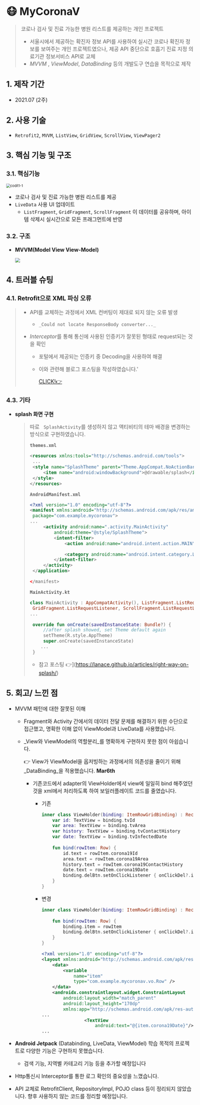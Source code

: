 # :mask: MyCoronaV

> 코로나 검사 및 진료 가능한 병원 리스트를 제공하는 개인 프로젝트
>
> - 서울시에서 제공하는 확진자 정보 API를 사용하여 실시간 코로나 확진자 정보를 보여주는 개인 프로젝트였으나, 제공 API 중단으로 호흡기 진료 지정 의료기관 정보서비스 API로 교체
> - *MVVM* , *ViewModel*, *DataBinding* 등의 개발도구 연습을 목적으로 제작 

## 1. 제작 기간

- 2021.07 (2주)



## 2. 사용 기술

- ``Retrofit2``, `MVVM`, `ListView`, `GridView`, `ScrollView`, `ViewPager2` 



## 3. 핵심 기능 및 구조

### 3.1. 핵심기능

<img src="https://user-images.githubusercontent.com/69448123/154096395-0614d164-e0e0-421c-b770-b80b5104f1a1.png" alt="codit1-1" style="zoom:67%;" />

- 코로나 검사 및 진료 가능한 병원 리스트를 제공
- `LiveData` 사용 UI 업데이트
  -  `ListFragment`, `GridFragment`, `ScrollFragment` 이 데이터를 공유하며, 아이템 삭제시 실시간으로 모든 프래그먼트에 반영



### 3.2. 구조

- **MVVM(Model View View-Model)**

  <img src="https://user-images.githubusercontent.com/69448123/154233243-72a2305f-a486-4165-af8b-f540610eec5d.png" style="zoom:80%;" /> 





## 4. 트러블 슈팅

### 4.1.  Retrofit으로 XML 파싱 오류

> - API를 교체하는 과정에서 XML 컨버팅이 제대로 되지 않는 오류 발생
>
>   - `_Could not locate ResponseBody converter..._`
>
> - *Interceptor*를 통해 통신에 사용된 인증키가 잘못된 형태로 request되는 것을 확인
>
>   - 포털에서 제공되는 인증키 중 Decoding을 사용하여 해결 
>
>   - 이와 관련해 블로그 포스팅을 작성하였습니다.'
>
>     [CLICK!:point_right:](https://velog.io/@siennachang/Retrofit%EC%9C%BC%EB%A1%9C-XML-%ED%8C%8C%EC%8B%B1%ED%95%98%EA%B8%B0-%EC%82%BD%EC%A7%88)

### 4.3. 기타

- **splash 화면 구현**

  > 따로 ` SplashActivity`를 생성하지 않고 액티비티의 테마 배경을 변경하는 방식으로 구현하였습니다.
  >
  > **`themes.xml`**
  >
  > ```xml
  > <resources xmlns:tools="http://schemas.android.com/tools">
  >  ...
  >  <style name="SplashTheme" parent="Theme.AppCompat.NoActionBar">
  >      <item name="android:windowBackground">@drawable/splash</item>
  >  </style>
  > </resources>
  > ```
  >
  > 
  >
  > **`AndroidManifest.xml`**
  >
  > ```xml
  > <?xml version="1.0" encoding="utf-8"?>
  > <manifest xmlns:android="http://schemas.android.com/apk/res/android"
  >  package="com.example.mycoronav">
  > ...
  >      <activity android:name=".activity.MainActivity"
  >          android:theme="@style/SplashTheme">
  >          <intent-filter>
  >              <action android:name="android.intent.action.MAIN" />
  > 
  >              <category android:name="android.intent.category.LAUNCHER" />
  >          </intent-filter>
  >      </activity>
  >  </application>
  > 
  > </manifest>
  > ```
  >
  > 
  >
  > **`MainActivity.kt`**
  >
  > ```kotlin
  > class MainActivity : AppCompatActivity(), ListFragment.ListRequestListener,
  >  GridFragment.ListRequestListener, ScrollFragment.ListRequestListener {
  > ...
  > 
  >  override fun onCreate(savedInstanceState: Bundle?) {
  >      //after splash showed, set Theme default again
  >      setTheme(R.style.AppTheme)
  >      super.onCreate(savedInstanceState)
  >     ...
  >  }
  > ```
  >
  > - 참고 포스팅 :point_right:](https://lanace.github.io/articles/right-way-on-splash/)



## 5. 회고/ 느낀 점

- MVVM 패턴에 대한 잘못된 이해

  - Fragment와 Activity 간에서의 데이터 전달 문제를 해결하기 위한 수단으로 접근했고, 명확한 이해 없이 ViewModel과 LiveData를 사용했습니다. 

  - _View와 ViewModel의 역할분리_를 명확하게 구현하지 못한 점이 아쉽습니다.   

    :point_right: View가 ViewModel을 옵저빙하는 과정에서의 의존성을 줄이기 위해 _DataBinding_을 적용했습니다. **Mar6th**

    - 기존코드에서 adapter의 ViewHolder에서 view에 일일히 bind 해주었던 것을 xml에서 처리하도록 하여 보일러플레이트 코드를 줄였습니다.

      - 기존

        ```kotlin
        inner class ViewHolder(binding: ItemRowGridBinding) : RecyclerView.ViewHolder(binding.root){
            var id: TextView = binding.tvId
            var area: TextView = binding.tvArea
            var history: TextView = binding.tvContactHistory
            var date: TextView = binding.tvInfectedDate
            
            fun bind(rowItem: Row) {
                id.text = rowItem.corona19Id
                area.text = rowItem.corona19Area
                history.text = rowItem.corona19ContactHistory
                date.text = rowItem.corona19Date
                binding.delBtn.setOnClickListener { onClickDel?.invoke(rowItem)}
            }
        }
        ```

      - 변경

        ```kotlin
        inner class ViewHolder(binding: ItemRowGridBinding) : RecyclerView.ViewHolder(binding.root){
            
            fun bind(rowItem: Row) {
                binding.item = rowItem
                binding.delBtn.setOnClickListener { onClickDel?.invoke(rowItem)}
            }
        }
        ```

        ```xml
        <?xml version="1.0" encoding="utf-8"?>
        <layout xmlns:android="http://schemas.android.com/apk/res/android">
            <data>
                <variable
                    name="item"
                    type="com.example.mycoronav.vo.Row" />
            </data>
            <androidx.constraintlayout.widget.ConstraintLayout
                android:layout_width="match_parent"
                android:layout_height="170dp"
                xmlns:app="http://schemas.android.com/apk/res-auto">
        ...
                        <TextView
                            android:text="@{item.corona19Date}"/>
        ...
        ```

        

- **Android Jetpack** (Databinding,  LiveData, ViewModel) 학습 목적의 프로젝트로 다양한 기능은 구현하지 못했습니다.

  - 검색 기능, 지역별 카테고리 기능 등을 추가할 예정입니다

- Http통신시 Interceptor를 통한 로그 확인의 중요성을 느꼈습니다.

- API 교체로 RetrofitClient, RepositoryImpl, POJO class 등이 정리되지 않았습니다. 향후 사용하지 않는 코드를 정리할 예정입니다. 
